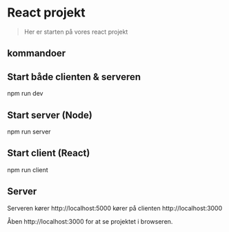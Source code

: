 # React projekt

> Her er starten på vores react projekt

## kommandoer

## Start både clienten & serveren
npm run dev

## Start server (Node)
npm run server

## Start client (React)
npm run client

## Server 
Serveren kører http://localhost:5000 
kører på clienten http://localhost:3000 

Åben http://localhost:3000 for at se projektet i browseren.
